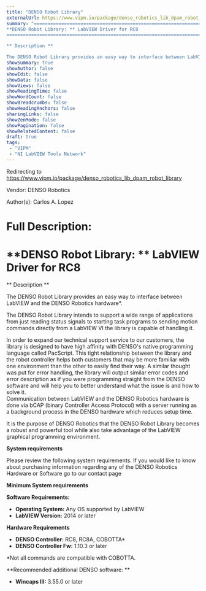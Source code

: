 ```yaml
---
title: "DENSO Robot Library"
externalUrl: https://www.vipm.io/package/denso_robotics_lib_dpam_robot_library
summary: "========================================================================
**DENSO Robot Library: ** LabVIEW Driver for RC8
========================================================================

** Description **

The DENSO Robot Library provides an easy way to interface between LabVIEW and the DENSO Robotics hardware*."
showSummary: true
showAuthor: false
showEdit: false
showData: false
showViews: false
showReadingTime: false
showWordCount: false
showBreadcrumbs: false
showHeadingAnchors: false
sharingLinks: false
showZenMode: false
showPagination: false
showRelatedContent: false
draft: true
tags:
 - "VIPM"
 - "NI LabVIEW Tools Network"
---
```


Redirecting to https://www.vipm.io/package/denso_robotics_lib_dpam_robot_library

Vendor: DENSO Robotics

Author(s): Carlos A. Lopez
 
Full Description:
========================================================================
**DENSO Robot Library: ** LabVIEW Driver for RC8
========================================================================

** Description **

The DENSO Robot Library provides an easy way to interface between LabVIEW and the DENSO Robotics hardware*.

The DENSO Robot Library intends to support a wide range of applications from just reading status signals to starting task programs to sending motion commands directly from a LabVIEW VI the library is capable of handling it. 

In order to expand our technical support service to our customers, the library is designed to have high affinity with DENSO's native programming language called PacScript. This tight relationship between the library and the robot controller helps both customers that may be more familiar with one environment than the other to easily find their way. A similar thought was put for error handling, the library will output similar error codes and error description as if you were programming straight from the DENSO software and will help you to better understand what the issue is and how to solve it.  
Communication between LabVIEW and the DENSO Robotics hardware is done via bCAP (binary Controller Access Protocol) with a server running as a background process in the DENSO hardware which reduces setup time.

It is the purpose of DENSO Robotics that the DENSO Robot Library becomes a robust and powerful tool while also take advantage of the LabVIEW graphical programming environment. 

**System requirements**

Please review the following system requirements. If you would like to know about purchasing information regarding any of the DENSO Robotics Hardware or Software go to our contact page

**Minimum System requirements**

**Software Requirements:**
-	**Operating System:** Any OS supported by LabVIEW
-	**LabVIEW Version:** 2014 or later

**Hardware Requirements**
-	**DENSO Controller:** RC8, RC8A, COBOTTA*
-	**DENSO Controller Fw:** 1.10.3 or later 

*Not all commands are compatible with COBOTTA. 

**Recommended additional DENSO software: **
-	**Wincaps III:** 3.55.0 or later